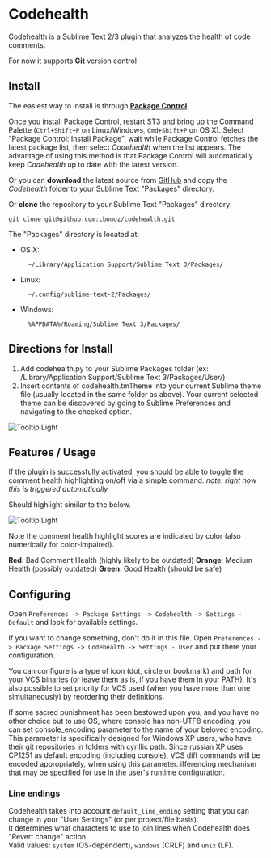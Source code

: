 Codehealth
=========

Codehealth is a Sublime Text 2/3 plugin that analyzes the health of code comments.

For now it supports **Git** version control

Install
-------

The easiest way to install is through **[Package Control](http://wbond.net/sublime\_packages/package\_control)**.

Once you install Package Control, restart ST3 and bring up the Command Palette (`Ctrl+Shift+P` on Linux/Windows, `Cmd+Shift+P` on OS X). Select "Package Control: Install Package", wait while Package Control fetches the latest package list, then select *Codehealth* when the list appears. The advantage of using this method is that Package Control will automatically keep *Codehealth* up to date with the latest version.

Or you can **download** the latest source from [GitHub](https://github.com/cbonoz/codehealth) and copy the *Codehealth* folder to your Sublime Text "Packages" directory.

Or **clone** the repository to your Sublime Text "Packages" directory:

    git clone git@github.com:cbonoz/codehealth.git


The "Packages" directory is located at:

* OS X:

        ~/Library/Application Support/Sublime Text 3/Packages/

* Linux:

        ~/.config/sublime-text-2/Packages/

* Windows:

        %APPDATA%/Roaming/Sublime Text 3/Packages/

<!-- Please, make sure your VCS (version control system) binaries is in the PATH (**especially if you are on Windows**).

To do that on Windows, open `Control Panel -> System -> Advanced system settings -> Environment variables -> System Variables`, find PATH, click "Edit" and append `;C:\path\to\VCS\binaries` for every VCS you will use (or make sure it's already there). -->

Directions for Install
----------------------

1. Add codehealth.py to your Sublime Packages folder (ex: /Library/Application Support/Sublime Text 3/Packages/User/)
2. Insert contents of codehealth.tmTheme into your current Sublime theme file (usually located in the same folder as above). Your current selected theme can be discovered by going to Sublime Preferences and navigating to the checked option.

![Tooltip Light](http://postimg.org/image/suwq02fgh/)





Features / Usage
----------------

If the plugin is successfully activated, you should be able to toggle the comment health highlighting on/off via a simple command. *note: right now this is triggered automatically*

Should highlight similar to the below.

![Tooltip Light](http://postimg.org/image/5hgrhymrl/)

Note the comment health highlight scores are indicated by color (also numerically for color-impaired). 

**Red**: Bad Comment Health (highly likely to be outdated)
**Orange**: Medium Health (possibly outdated)
**Green**: Good Health (should be safe)


Configuring
-----------

Open `Preferences -> Package Settings -> Codehealth -> Settings - Default` and look for available settings.

If you want to change something, don't do it in this file. Open `Preferences -> Package Settings -> Codehealth -> Settings - User` and put there your configuration.

You can configure is a type of icon (dot, circle or bookmark) and path for your VCS binaries (or leave them as is, if you have them in your PATH). It's also possible to set priority for VCS used (when you have more than one simultaneously) by reordering their definitions.

If some sacred punishment has been bestowed upon you, and you have no other choice but to use OS, where console has non-UTF8 encoding, you can set console_encoding parameter to the name of your beloved encoding. This parameter is specifically designed for Windows XP users, who have their git repositories in folders with cyrillic path. Since russian XP uses CP1251 as default encoding (including console), VCS diff commands will be encoded appropriately, when using this parameter.
ifferencing mechanism that may be specified for use in the user's runtime configuration.

### Line endings
Codehealth takes into account `default_line_ending` setting that you can change in your "User Settings" (or per project/file basis).  
It determines what characters to use to join lines when Codehealth does "Revert change" action.  
Valid values: `system` (OS-dependent), `windows` (CRLF) and `unix` (LF).

